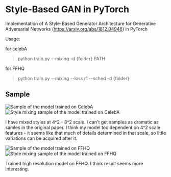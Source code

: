 # Style-Based GAN in PyTorch

Implementation of A Style-Based Generator Architecture for Generative Adversarial Networks (https://arxiv.org/abs/1812.04948) in PyTorch

Usage:

for celebA

> python train.py --mixing -d {folder} PATH

for FFHQ

> python train.py --mixing --loss r1 --sched -d {folder}

## Sample

![Sample of the model trained on CelebA](doc/sample.png)
![Style mixing sample of the model trained on CelebA](doc/sample_mixing.png)

I have mixed styles at 4^2 - 8^2 scale. I can't get samples as dramatic as samles in the original paper. I think my model too dependent on 4^2 scale features - it seems like that much of details determined in that scale, so little variations can be acquired after it.

![Sample of the model trained on FFHQ](doc/sample_ffhq.png)
![Style mixing sample of the model trained on FFHQ](doc/sample_mixing_ffhq.png)

Trained high resolution model on FFHQ. I think result seems more interesting.